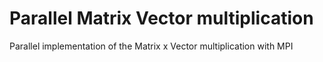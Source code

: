 # Parallel Matrix Vector multiplication

Parallel implementation of the Matrix x Vector multiplication with MPI
